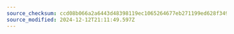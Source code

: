 ```yaml
---
source_checksum: ccd08b066a2a6443d48398119ec1065264677eb271199ed628f3490a18ae7e36
source_modified: 2024-12-12T21:11:49.597Z
---
```


